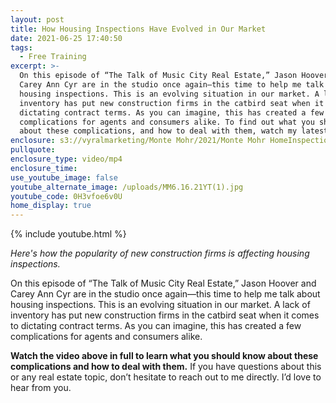 ```yaml
---
layout: post
title: How Housing Inspections Have Evolved in Our Market
date: 2021-06-25 17:40:50
tags:
  - Free Training
excerpt: >-
  On this episode of “The Talk of Music City Real Estate,” Jason Hoover and
  Carey Ann Cyr are in the studio once again—this time to help me talk about
  housing inspections. This is an evolving situation in our market. A lack of
  inventory has put new construction firms in the catbird seat when it comes to
  dictating contract terms. As you can imagine, this has created a few
  complications for agents and consumers alike. To find out what you should know
  about these complications, and how to deal with them, watch my latest video. 
enclosure: s3://vyralmarketing/Monte Mohr/2021/Monte Mohr HomeInspections.mp4
pullquote:
enclosure_type: video/mp4
enclosure_time:
use_youtube_image: false
youtube_alternate_image: /uploads/MM6.16.21YT(1).jpg
youtube_code: 0H3vfoe6v0U
home_display: true
---
```

{% include youtube.html %}

*Here's how the popularity of new construction firms is affecting housing inspections.&nbsp;*

On this episode of “The Talk of Music City Real Estate,” Jason Hoover and Carey Ann Cyr are in the studio once again—this time to help me talk about housing inspections. This is an evolving situation in our market. A lack of inventory has put new construction firms in the catbird seat when it comes to dictating contract terms. As you can imagine, this has created a few complications for agents and consumers alike.&nbsp;

**Watch the video above in full to learn what you should know about these complications and how to deal with them.** If you have questions about this or any real estate topic, don’t hesitate to reach out to me directly. I’d love to hear from you.

&nbsp;
